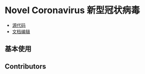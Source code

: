 # Novel Coronavirus 新型冠状病毒

- [源代码](https://github.com/FightingDesign/fighting-design/tree/master/packages/fighting-design/novel-coronavirus)
- [文档编辑](https://github.com/FightingDesign/fighting-design/blob/master/docs/docs/components/novel-coronavirus.md)

## 基本使用

<f-novel-coronavirus />

## Contributors

<a href="https://github.com/Tyh2001" target="_blank">
  <f-avatar round src="https://avatars.githubusercontent.com/u/73180970?v=4" />
</a>
